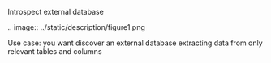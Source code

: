 Introspect external database

.. image:: ../static/description/figure1.png

Use case: you want discover an external database extracting data from only relevant tables and columns
